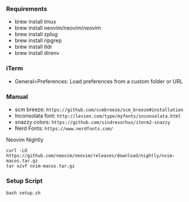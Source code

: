 ### Requirements
- brew install tmux
- brew install neovim/neovim/neovim
- brew install zplug
- brew install ripgrep
- brew install tldr
- brew install direnv

### iTerm
- General>Preferences: Load preferences from a custom folder or URL

### Manual
- scm breeze: `https://github.com/scmbreeze/scm_breeze#installation`
- Inconsolata font: `http://levien.com/type/myfonts/inconsolata.html`
- snazzy colors: `https://github.com/sindresorhus/iterm2-snazzy`
- Nerd Fonts: `https://www.nerdfonts.com/`


Neovim Nightly
```
curl -LO https://github.com/neovim/neovim/releases/download/nightly/nvim-macos.tar.gz
tar xzvf nvim-macos.tar.gz
```

### Setup Script
`bash setup.sh`
